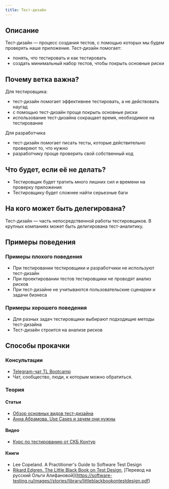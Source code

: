 ```yaml
---
title: Тест-дизайн
---
```

## Описание
Тест-дизайн — процесс создания тестов, с помощью которых мы будем проверять наше приложение. Тест-дизайн помогает:
- понять, что тестировать и как тестировать
- создать минимальный набор тестов, чтобы покрыть основные риски

## Почему ветка важна?
Для тестировщика:
- тест-дизайн помогает эффективнее тестировать, а не действовать наугад
- с помощью тест-дизайн проще покрыть основные риски
- использование тест-дизайна сокращает время, необходимое на тестирование

Для разработчика
- тест-дизайн помогает писать тесты, которые действительно проверяют то, что нужно
- разработчику проще проверить свой собственный код

## Что будет, если её не делать?
- Тестировщик будет тратить много лишних сил и времени на проверку приложения
- Тестировщику будет сложнее найти серьезные баги


## На кого может быть делегирована?
Тест-дизайн — часть непосредственной работы тестировщиков. В крупных компаниях может быть делигирована тест-аналитику.

## Примеры поведения
### Примеры плохого поведения
- При тестировании тестировщики и разработчики не используют тест-дизайн
- При проектировании тестов тестировщики не проводят анализ рисков
- При тест-дизайне не учитываются пользовательские сценарии и задачи бизнеса

### Примеры хорошего поведения
- Для разных задач тестировщики выбирают подходящие методы тест-дизайна
- Тест-дизайн строится на анализе рисков


## Способы прокачки


### Консультации
- [Telegram-чат TL Bootcamp](https://tlinks.run/tlbootcamp)
- Чат, сообщество, люди, к которым можно обратиться.

### Теория
#### Статьи

- [Обзор основных видов тест-дизайна](https://sysgears.com/articles/test-design-techniques-overview)
- [Анна Абрамова. Use Cases и зачем они нужны](https://systems.education/use-case)


#### Видео
- [Курс по тестированию от СКБ Контур](https://ulearn.me/course/testing/dd4f8ab2-1271-48ed-854d-7a3b2873e7a7)

#### Книги
- Lee Copeland. A Practitioner's Guide to Software Test Design
- [Rikard Edgren. The Little Black Book on Test Design](https://www.thetesteye.com/papers/TheLittleBlackBookOnTestDesign.pdf), [Перевод на русский Ольги Алифановой]{https://software-testing.ru/images//stories/library/littleblackbookontestdesign.pdf)
